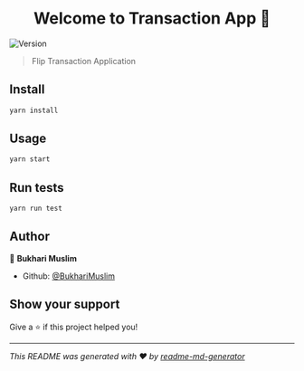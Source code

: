 <h1 align="center">Welcome to Transaction App 👋</h1>
<p>
  <img alt="Version" src="https://img.shields.io/badge/version-0.0.1-blue.svg?cacheSeconds=2592000" />
</p>

> Flip Transaction Application

## Install

```sh
yarn install
```

## Usage

```sh
yarn start
```

## Run tests

```sh
yarn run test
```

## Author

👤 **Bukhari Muslim**

* Github: [@BukhariMuslim](https://github.com/BukhariMuslim)

## Show your support

Give a ⭐️ if this project helped you!

***
_This README was generated with ❤️ by [readme-md-generator](https://github.com/kefranabg/readme-md-generator)_